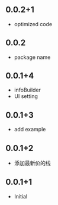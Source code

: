 ## 0.0.2+1
* optimized code

## 0.0.2

* package name

## 0.0.1+4

* infoBuilder
* UI setting

## 0.0.1+3

* add example

## 0.0.1+2

* 添加最新价的线

## 0.0.1+1

* Initial 


